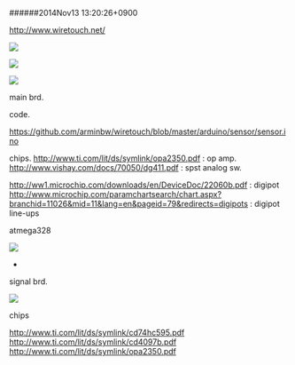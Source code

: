 
######2014Nov13 13:20:26+0900

<http://www.wiretouch.net/>

![](http://www.wiretouch.net/images/wiretouch_v1_1.jpg)

![](http://www.wiretouch.net/images/wiretouch_mainboard_v1_1.jpg)

![](http://www.wiretouch.net/images/wiretouch_pcb_mainboard_entwurf.jpg)

main brd.

code.

<https://github.com/arminbw/wiretouch/blob/master/arduino/sensor/sensor.ino>

chips.
<http://www.ti.com/lit/ds/symlink/opa2350.pdf> : op amp.
<http://www.vishay.com/docs/70050/dg411.pdf> : spst analog sw.

<http://ww1.microchip.com/downloads/en/DeviceDoc/22060b.pdf> : digipot
<http://www.microchip.com/paramchartsearch/chart.aspx?branchid=11026&mid=11&lang=en&pageid=79&redirects=digipots> : digipot line-ups

atmega328

![](http://cdn.instructables.com/F1P/WPB9/H337KORO/F1PWPB9H337KORO.LARGE.jpg)

-

signal brd.

![](http://www.wiretouch.net/images/wiretouch_signalboard_v1_1.jpg)

chips

<http://www.ti.com/lit/ds/symlink/cd74hc595.pdf>
<http://www.ti.com/lit/ds/symlink/cd4097b.pdf>
<http://www.ti.com/lit/ds/symlink/opa2350.pdf>